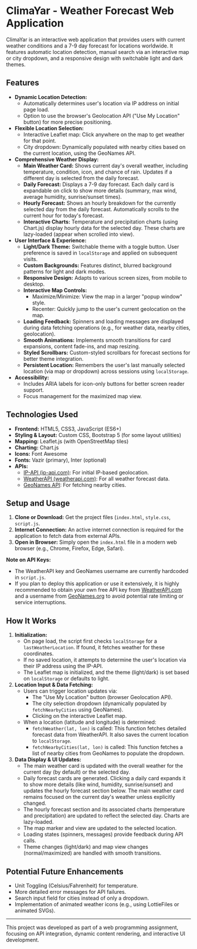 # ClimaYar - Weather Forecast Web Application

ClimaYar is an interactive web application that provides users with current weather conditions and a 7-9 day forecast for locations worldwide. It features automatic location detection, manual search via an interactive map or city dropdown, and a responsive design with switchable light and dark themes.

## Features

* **Dynamic Location Detection:**
    * Automatically determines user's location via IP address on initial page load.
    * Option to use the browser's Geolocation API ("Use My Location" button) for more precise positioning.
* **Flexible Location Selection:**
    * Interactive Leaflet map: Click anywhere on the map to get weather for that point.
    * City dropdown: Dynamically populated with nearby cities based on the current location, using the GeoNames API.
* **Comprehensive Weather Display:**
    * **Main Weather Card:** Shows current day's overall weather, including temperature, condition, icon, and chance of rain. Updates if a different day is selected from the daily forecast.
    * **Daily Forecast:** Displays a 7-9 day forecast. Each daily card is expandable on click to show more details (summary, max wind, average humidity, sunrise/sunset times).
    * **Hourly Forecast:** Shows an hourly breakdown for the currently selected day from the daily forecast. Automatically scrolls to the current hour for today's forecast.
    * **Interactive Charts:** Temperature and precipitation charts (using Chart.js) display hourly data for the selected day. These charts are lazy-loaded (appear when scrolled into view).
* **User Interface & Experience:**
    * **Light/Dark Theme:** Switchable theme with a toggle button. User preference is saved in `localStorage` and applied on subsequent visits.
    * **Custom Backgrounds:** Features distinct, blurred background patterns for light and dark modes.
    * **Responsive Design:** Adapts to various screen sizes, from mobile to desktop.
    * **Interactive Map Controls:**
        * Maximize/Minimize: View the map in a larger "popup window" style.
        * Recenter: Quickly jump to the user's current geolocation on the map.
    * **Loading Feedback:** Spinners and loading messages are displayed during data fetching operations (e.g., for weather data, nearby cities, geolocation).
    * **Smooth Animations:** Implements smooth transitions for card expansions, content fade-ins, and map resizing.
    * **Styled Scrollbars:** Custom-styled scrollbars for forecast sections for better theme integration.
    * **Persistent Location:** Remembers the user's last manually selected location (via map or dropdown) across sessions using `localStorage`.
* **Accessibility:**
    * Includes ARIA labels for icon-only buttons for better screen reader support.
    * Focus management for the maximized map view.

## Technologies Used

* **Frontend:** HTML5, CSS3, JavaScript (ES6+)
* **Styling & Layout:** Custom CSS, Bootstrap 5 (for some layout utilities)
* **Mapping:** Leaflet.js (with OpenStreetMap tiles)
* **Charting:** Chart.js
* **Icons:** Font Awesome
* **Fonts:** Vazir (primary), Inter (optional)
* **APIs:**
    * [IP-API (ip-api.com)](http://ip-api.com/): For initial IP-based geolocation.
    * [WeatherAPI (weatherapi.com)](https://www.weatherapi.com/): For all weather forecast data.
    * [GeoNames API](http://www.geonames.org/): For fetching nearby cities.

## Setup and Usage

1.  **Clone or Download:** Get the project files (`index.html`, `style.css`, `script.js`.
2.  **Internet Connection:** An active internet connection is required for the application to fetch data from external APIs.
3.  **Open in Browser:** Simply open the `index.html` file in a modern web browser (e.g., Chrome, Firefox, Edge, Safari).

**Note on API Keys:**
* The WeatherAPI key and GeoNames username are currently hardcoded in `script.js`.
* If you plan to deploy this application or use it extensively, it is highly recommended to obtain your own free API key from [WeatherAPI.com](https://www.weatherapi.com/) and a username from [GeoNames.org](http://www.geonames.org/export/web-services.html) to avoid potential rate limiting or service interruptions.

## How It Works

1.  **Initialization:**
    * On page load, the script first checks `localStorage` for a `lastWeatherLocation`. If found, it fetches weather for these coordinates.
    * If no saved location, it attempts to determine the user's location via their IP address using the IP-API.
    * The Leaflet map is initialized, and the theme (light/dark) is set based on `localStorage` or defaults to light.
2.  **Location Input & Data Fetching:**
    * Users can trigger location updates via:
        * The "Use My Location" button (browser Geolocation API).
        * The city selection dropdown (dynamically populated by `fetchNearbyCities` using GeoNames).
        * Clicking on the interactive Leaflet map.
    * When a location (latitude and longitude) is determined:
        * `fetchWeather(lat, lon)` is called: This function fetches detailed forecast data from WeatherAPI. It also saves the current location to `localStorage`.
        * `fetchNearbyCities(lat, lon)` is called: This function fetches a list of nearby cities from GeoNames to populate the dropdown.
3.  **Data Display & UI Updates:**
    * The main weather card is updated with the overall weather for the current day (by default) or the selected day.
    * Daily forecast cards are generated. Clicking a daily card expands it to show more details (like wind, humidity, sunrise/sunset) and updates the hourly forecast section below. The main weather card remains focused on the current day's weather unless explicitly changed.
    * The hourly forecast section and its associated charts (temperature and precipitation) are updated to reflect the selected day. Charts are lazy-loaded.
    * The map marker and view are updated to the selected location.
    * Loading states (spinners, messages) provide feedback during API calls.
    * Theme changes (light/dark) and map view changes (normal/maximized) are handled with smooth transitions.


## Potential Future Enhancements

* Unit Toggling (Celsius/Fahrenheit) for temperature.
* More detailed error messages for API failures.
* Search input field for cities instead of only a dropdown.
* Implementation of animated weather icons (e.g., using LottieFiles or animated SVGs).

---

This project was developed as part of a web programming assignment, focusing on API integration, dynamic content rendering, and interactive UI development.
